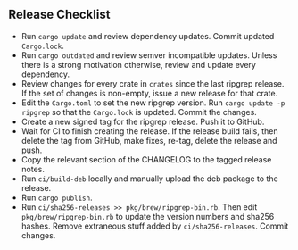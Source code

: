 Release Checklist
-----------------
* Run `cargo update` and review dependency updates. Commit updated
  `Cargo.lock`.
* Run `cargo outdated` and review semver incompatible updates. Unless there is
  a strong motivation otherwise, review and update every dependency.
* Review changes for every crate in `crates` since the last ripgrep release.
  If the set of changes is non-empty, issue a new release for that crate.
* Edit the `Cargo.toml` to set the new ripgrep version. Run
  `cargo update -p ripgrep` so that the `Cargo.lock` is updated. Commit the
  changes.
* Create a new signed tag for the ripgrep release. Push it to GitHub.
* Wait for CI to finish creating the release. If the release build fails, then
  delete the tag from GitHub, make fixes, re-tag, delete the release and push.
* Copy the relevant section of the CHANGELOG to the tagged release notes.
* Run `ci/build-deb` locally and manually upload the deb package to the
  release.
* Run `cargo publish`.
* Run `ci/sha256-releases >> pkg/brew/ripgrep-bin.rb`. Then edit
  `pkg/brew/ripgrep-bin.rb` to update the version numbers and sha256 hashes.
  Remove extraneous stuff added by `ci/sha256-releases`. Commit changes.
